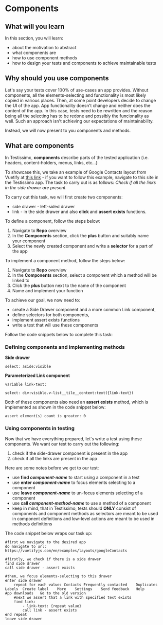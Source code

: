 # Components

## What will you learn
In this section, you will learn:
- about the motivation to abstract 
- what components are
- how to use component methods
- how to design your tests and components to achieve maintainable tests

## Why should you use components
Let's say your tests cover 100% of use-cases an app provides. 
Without components, all the elements-selecting and functionality is most likely copied in various places.
Then, at some point developers decide to change the UI of the app. App functionality doesn't change and neither does the content of the app.
In this case, tests need to be rewritten and the reason being all the selecting has to be redone and possibly the funcionality as well.
Such an approach isn't achieving our expectations of maintainability.

Instead, we will now present to you components and methods.

## What are components
In Testissimo, **components** describe parts of the tested application (i.e. headers, content-holders, menus, links, etc...)

To showcase this, we take an example of Google Contacts layout from Vuetify at [this link](https://www.google.com "Google's Contacts at Vuetify") - if you want to follow this example, navigate to this site in the Testissimo app.
The task to carry out is as follows:
_Check if all the links in the side drawer are present._

To carry out this task, we will first create two components: 
- side drawer - left-sided drawer 
- link - in the side drawer
and also **click** and **assert exists** functions.

To define a component, follow the steps below:
1. Navigate to **Repo** overview
2. In the **Components** section, click the **plus** button and suitably name your component 
3. Select the newly created component and write a **selector** for a part of the app 

To implement a component method, follow the steps below:
1. Navigate to **Repo** overview 
2. In the **Components** section, select a component which a method will be linked to
3. Click the **plus** button next to the name of the component
4. Name and implement your function 

To achieve our goal, we now need to: 
- create a Side Drawer component and a more common Link component, 
- define selectors for both components,
- implement assert exists functions
- write a test that will use these components

Follow the code snippets below to complete this task:

### Defining components and implementing methods
**Side drawer**
```
select: aside:visible
```
**Parameterized Link component** 
```
variable link-text: 

select: div:visible.v-list__tile__content:text({link-text})
```
Both of these components also need an **assert exists** method, which is implemented as shown in the code snippet below:
```
assert element(s) count is greater: 0
```

### Using components in testing
Now that we have everything prepared, let's write a test using these components.
We want our test to carry out the following:
1. check if the side-drawer component is present in the app
2. check if all the links are present in the app

Here are some notes before we get to our test:
- use **find _component-name_** to start using a component in a test
- use **enter _component-name_** to focus elements selecting to a component
- use **leave _component-name_** to un-focus elements selecting of a component
- use **call _component-method-name_** to use a method of a component
- keep in mind, that in Testissimo, tests should **ONLY** consist of components and component methods as selectors are meant to be used in component definitions and low-level actions are meant to be used in methods definitions 

The code snippet below wraps our task up:
```
#first we navigate to the desired app
do navigate to url: https://vuetifyjs.com/en/examples/layouts/googleContacts

#firstly, we check if there is a side drawer
find side drawer
call side drawer - assert exists

#then, we focus elements-selecting to this drawer
enter side drawer
	repeat for each value: Contacts	Frequently contacted	Duplicates	Labels	Create label	More	Settings	Send feedback	Help	App downloads	Go to the old version
	#next we assert that a link with specified text exists
	find link: 
		- link-text: {repeat value}
		call link - assert exists	
end repeat
leave side drawer
```